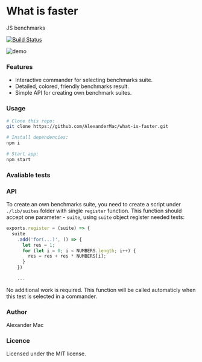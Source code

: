 # What is faster
JS benchmarks

[![Build Status](https://travis-ci.org/AlexanderMac/what-is-faster.svg?branch=master)](https://travis-ci.org/AlexanderMac/what-is-faster)

![demo](https://raw.githubusercontent.com/AlexanderMac/what-is-faster/master/images/demo.png)

### Features
- Interactive commander for selecting benchmarks suite.
- Detailed, colored, friendly benchmarks result.
- Simple API for creating own benchmark suites.

### Usage
```sh
# Clone this repo:
git clone https://github.com/AlexanderMac/what-is-faster.git

# Install dependencies:
npm i

# Start app:
npm start
```

### Avaliable tests

### API

To create an own benchmarks suite, you need to create a script under `./lib/suites` folder with single `register` function.
This function should accept one parameter - `suite`, using `suite` object register needed tests:

```js
exports.register = (suite) => {
  suite
    .add('for(...)', () => {
      let res = 1;
      for (let i = 0; i < NUMBERS.length; i++) {
        res = res + res * NUMBERS[i];
      }
    })

    ...
```
No additional work is required. This function will be called automaticly when this test is selected in a commander.

### Author
Alexander Mac

### Licence
Licensed under the MIT license.
